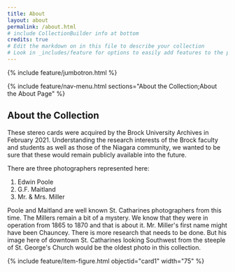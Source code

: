 ```yaml
---
title: About
layout: about
permalink: /about.html
# include CollectionBuilder info at bottom
credits: true
# Edit the markdown on in this file to describe your collection
# Look in _includes/feature for options to easily add features to the page
---
```


{% include feature/jumbotron.html %}

{% include feature/nav-menu.html sections="About the Collection;About the About Page" %}

## About the Collection

These stereo cards were acquired by the Brock University Archives in February 2021.  Understanding the research interests of the Brock faculty and students as well as those of the Niagara community, we wanted to be sure that these would remain publicly available into the future.

There are three photographers represented here:
1. Edwin Poole
2. G.F. Maitland
3. Mr. & Mrs. Miller

Poole and Maitland are well known St. Catharines photographers from this time. The Millers remain a bit of a mystery.  We know that they were in operation from 1865 to 1870 and that is about it.  Mr. Miller's first name might have been Chauncey.  There is more research that needs to be done.  But his image here of downtown St. Catharines looking Southwest from the steeple of St. George's Church would be the oldest photo in this collection.

{% include feature/item-figure.html objectid="card1" width="75" %}

